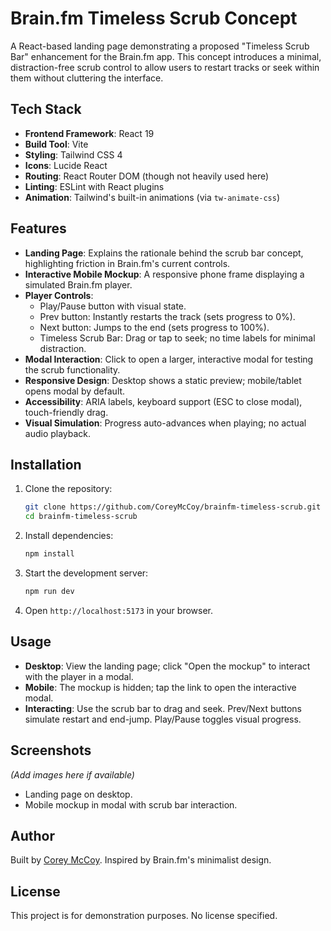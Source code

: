 # Brain.fm Timeless Scrub Concept

A React-based landing page demonstrating a proposed "Timeless Scrub Bar" enhancement for the Brain.fm app. This concept introduces a minimal, distraction-free scrub control to allow users to restart tracks or seek within them without cluttering the interface.

## Tech Stack

- **Frontend Framework**: React 19
- **Build Tool**: Vite
- **Styling**: Tailwind CSS 4
- **Icons**: Lucide React
- **Routing**: React Router DOM (though not heavily used here)
- **Linting**: ESLint with React plugins
- **Animation**: Tailwind's built-in animations (via `tw-animate-css`)

## Features

- **Landing Page**: Explains the rationale behind the scrub bar concept, highlighting friction in Brain.fm's current controls.
- **Interactive Mobile Mockup**: A responsive phone frame displaying a simulated Brain.fm player.
- **Player Controls**:
  - Play/Pause button with visual state.
  - Prev button: Instantly restarts the track (sets progress to 0%).
  - Next button: Jumps to the end (sets progress to 100%).
  - Timeless Scrub Bar: Drag or tap to seek; no time labels for minimal distraction.
- **Modal Interaction**: Click to open a larger, interactive modal for testing the scrub functionality.
- **Responsive Design**: Desktop shows a static preview; mobile/tablet opens modal by default.
- **Accessibility**: ARIA labels, keyboard support (ESC to close modal), touch-friendly drag.
- **Visual Simulation**: Progress auto-advances when playing; no actual audio playback.

## Installation

1. Clone the repository:

   ```bash
   git clone https://github.com/CoreyMcCoy/brainfm-timeless-scrub.git
   cd brainfm-timeless-scrub
   ```

2. Install dependencies:

   ```bash
   npm install
   ```

3. Start the development server:

   ```bash
   npm run dev
   ```

4. Open `http://localhost:5173` in your browser.

## Usage

- **Desktop**: View the landing page; click "Open the mockup" to interact with the player in a modal.
- **Mobile**: The mockup is hidden; tap the link to open the interactive modal.
- **Interacting**: Use the scrub bar to drag and seek. Prev/Next buttons simulate restart and end-jump. Play/Pause toggles visual progress.

## Screenshots

_(Add images here if available)_

- Landing page on desktop.
- Mobile mockup in modal with scrub bar interaction.

## Author

Built by [Corey McCoy](https://coreymccoy.com). Inspired by Brain.fm's minimalist design.

## License

This project is for demonstration purposes. No license specified.
